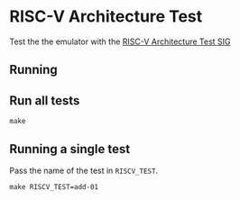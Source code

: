 # RISC-V Architecture Test
Test the the emulator with the [RISC-V Architecture Test SIG](https://github.com/riscv-non-isa/riscv-arch-test#risc-v-architecture-test-sig)

## Running
## Run all tests
```
make
```

## Running a single test
Pass the name of the test in `RISCV_TEST`.
```
make RISCV_TEST=add-01
```
